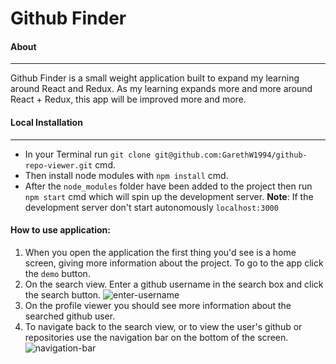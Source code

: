 # Github Finder 
   
 #### About
 <hr/>

  Github Finder is a small weight application built to expand my learning around React and Redux. As my learning expands more and more around React + Redux, this app will be improved more and more.
 
 #### Local Installation
 
 <hr/>

- In your Terminal run `git clone git@github.com:GarethW1994/github-repo-viewer.git` cmd.
- Then install node modules with `npm install` cmd.
- After the `node_modules` folder have been added to the project then run `npm start` cmd which will spin up the development server.
  **Note**: If the development server don't start autonomously  `localhost:3000`

#### How to use application:

1. When you open the application the first thing you'd see is a home screen, giving more information about the project. To go to the app click the ``demo`` button.
2. On the search view. Enter a github username in the search box and click the search button.
![enter-username](https://user-images.githubusercontent.com/22448019/43825358-da7f2c14-9af4-11e8-96de-91092c42e9a0.png)
3. On the profile viewer you should see more information about the searched github user.
4. To navigate back to the search view, or to view the user's github or repositories use the navigation bar on the bottom of the screen.
![navigation-bar](https://user-images.githubusercontent.com/22448019/43825775-e6729302-9af5-11e8-8a99-3ce149748d8f.png)